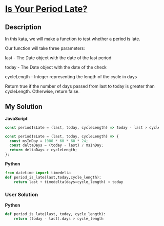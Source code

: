 # [Is Your Period Late?](https://www.codewars.com/kata/578a8a01e9fd1549e50001f1)

## Description

In this kata, we will make a function to test whether a period is late.

Our function will take three parameters:

last - The Date object with the date of the last period

today - The Date object with the date of the check

cycleLength - Integer representing the length of the cycle in days

Return true if the number of days passed from last to today is greater than cycleLength. Otherwise, return false.

## My Solution

**JavaScript**

```js
const periodIsLate = (last, today, cycleLength) => today - last > cycleLength * 8.64e7;
```

```js
const periodIsLate = (last, today, cycleLength) => {
  const msInDay = 1000 * 60 * 60 * 24;
  const deltaDays = (today - last) / msInDay;
  return deltaDays > cycleLength;
};
```

**Python**

```py
from datetime import timedelta
def period_is_late(last,today,cycle_length):
    return last + timedelta(days=cycle_length) < today
```

### User Solution

**Python**

```py
def period_is_late(last, today, cycle_length):
    return (today - last).days > cycle_length
```
